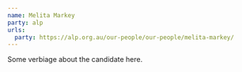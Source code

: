 ```yaml
---
name: Melita Markey
party: alp
urls:
  party: https://alp.org.au/our-people/our-people/melita-markey/
---
```

Some verbiage about the candidate here.
